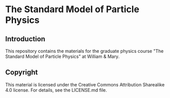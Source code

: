 # The Standard Model of Particle Physics

## Introduction

This repository contains the materials for the graduate physics course "The Standard Model of Particle Physics" at William & Mary.

## Copyright

This material is licensed under the Creative Commons Attribution Sharealike 4.0 license. For details, see the LICENSE.md file.



